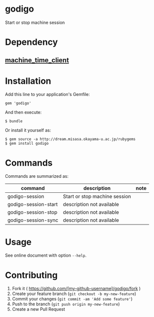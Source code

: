 # godigo

Start or stop machine session

# Dependency

## [machine_time_client](http://devel.misasa.okayama-u.ac.jp/gitlab/gems/machine_time_client/tree/master "follow instruction")

# Installation

Add this line to your application's Gemfile:

    gem 'godigo'

And then execute:

    $ bundle

Or install it yourself as:

    $ gem source -a http://dream.misasa.okayama-u.ac.jp/rubygems
    $ gem install godigo

# Commands

Commands are summarized as:

| command              | description                                                         | note                |
|----------------------|---------------------------------------------------------------------|---------------------|
| godigo-session       | Start or stop machine session                                       |                     |
| godigo-session-start | description not available                                           |                     |
| godigo-session-stop  | description not available                                           |                     |
| godigo-session-sync  | description not available                                           |                     |

# Usage

See online document with option `--help`.

# Contributing

1. Fork it ( https://github.com/[my-github-username]/godigo/fork )
2. Create your feature branch (`git checkout -b my-new-feature`)
3. Commit your changes (`git commit -am 'Add some feature'`)
4. Push to the branch (`git push origin my-new-feature`)
5. Create a new Pull Request